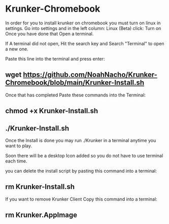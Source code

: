 # Krunker-Chromebook
In order for you to install krunker on chromebook you must turn on linux in settings.
  Go into settings and in the left column: Linux (Beta)
  click: Turn on
Once you have done that Open a terminal.

If A terminal did not open, Hit the search key and Search "Terminal" to open a new one.

Paste this line into the terminal and press enter:

wget https://github.com/NoahNacho/Krunker-Chromebook/blob/main/Krunker-Install.sh
-
Once that has completed Paste these commands into the Terminal:

chmod +x Krunker-Install.sh
-
./Krunker-Install.sh
-
Once the Install is done you may run ./Krunker in a terminal anytime you want to play.


Soon there will be a desktop Icon added so you do not have to use terminal each time.


you can delete the install script by pasting this command into a terminal:

rm Krunker-Install.sh
-

If you want to remove Krunker Client Copy this command into a terminal:

rm Krunker.AppImage
-
